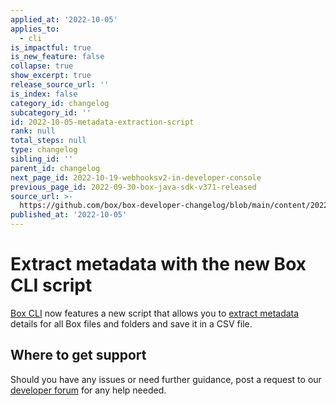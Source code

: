 ```yaml
---
applied_at: '2022-10-05'
applies_to:
  - cli
is_impactful: true
is_new_feature: false
collapse: true
show_excerpt: true
release_source_url: ''
is_index: false
category_id: changelog
subcategory_id: ''
id: 2022-10-05-metadata-extraction-script
rank: null
total_steps: null
type: changelog
sibling_id: ''
parent_id: changelog
next_page_id: 2022-10-19-webhooksv2-in-developer-console
previous_page_id: 2022-09-30-box-java-sdk-v371-released
source_url: >-
  https://github.com/box/box-developer-changelog/blob/main/content/2022/10-05-metadata-extraction-script.md
published_at: '2022-10-05'
---
```

# Extract metadata with the new Box CLI script

[Box CLI][1] now features a new script that allows you to [extract metadata][2] details for all Box files and folders and save it in a CSV file.

<!-- more -->

## Where to get support

Should you have any issues or need further guidance, post a request to
our [developer forum][3] for any help needed.

[1]: g://cli
[2]: g://cli/scripts/metadata-extraction
[3]: https://support.box.com/hc/en-us/sections/360009473734-Box-Partner-Resources